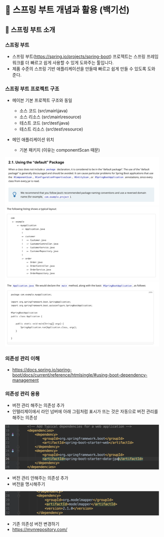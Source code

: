 # :book: 스프링 부트 개념과 활용 (백기선) 

## :pushpin: 스프링 부트 소개

### 스프링 부트
- 스프링 부트(https://spring.io/projects/spring-boot) 프로젝트는 스프링 프레임워크를 더 빠르고 쉽게 사용할 수 있게 도와주는 툴입니다.
- 제품 수준의 스프링 기반 애플리케이션을 만들때 빠르고 쉽게 만들 수 있도록 도와준다.

### 스프링 부트 프로젝트 구조
- 메이븐 기본 프로젝트 구조와 동일
    - 소스 코드 (src\main\java)
    - 소스 리소스 (src\main\resource)
    - 테스트 코드 (src\test\java)
    - 테스트 리소스 (src\test\resource)

- 메인 애플리케이션 위치
  - 기본 패키지 (이유는 componentScan 때문)

![defaultPackage](./image/defaultPackage.png)
![package1](./image/package1.png)
![pacakge2](./image/package2.png)

### 의존성 관리 이해

- https://docs.spring.io/spring-boot/docs/current/reference/htmlsingle/#using-boot-dependency-management


### 의존성 관리 응용

- 버전 관리 해주는 의존성 추가
- 인텔리제이에서 라인 넘버에 아래 그림처럼 표시가 뜨는 것은 자동으로 버전 관리를 해주는 의존성

![의존성](./image/의존성.png)


- 버전 관리 안해주는 의존성 추가
- 버전을 명시해주기

![의존성2](./image/의존성2.png)


- 기존 의존성 버전 변경하기
- https://mvnrepository.com/
  
